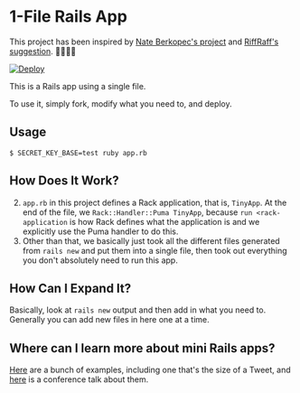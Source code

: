 # 1-File Rails App

This project has been inspired by [Nate Berkopec's project](https://github.com/speedshop/rails-stripe-one-file) and [RiffRaff's suggestion](https://twitter.com/riffraff/status/1316241289059479553). 🎩🙇🏻‍♂️

[![Deploy](https://www.herokucdn.com/deploy/button.svg)](https://heroku.com/deploy)

This is a Rails app using a single file.

To use it, simply fork, modify what you need to, and deploy.

## Usage

```
$ SECRET_KEY_BASE=test ruby app.rb
```

## How Does It Work?

2. `app.rb` in this project defines a Rack application, that is, `TinyApp`. At the end of the file, we `Rack::Handler::Puma TinyApp`, because `run <rack-application` is how Rack defines what the application is and we explicitly use the Puma handler to do this.
3. Other than that, we basically just took all the different files generated from `rails new` and put them into a single file, then took out everything you don't absolutely need to run this app.

## How Can I Expand It?

Basically, look at `rails new` output and then add in what you need to. Generally you can add new files in here one at a time.

## Where can I learn more about mini Rails apps?

[Here](https://github.com/nateberkopec/rails_lightweight_stack) are a bunch of examples, including one that's the size of a Tweet, and [here](https://www.youtube.com/watch?v=SXV-RRsjsFc) is a conference talk about them.
